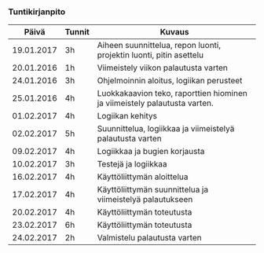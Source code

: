### Tuntikirjanpito
Päivä | Tunnit | Kuvaus
--------------- | ----- | ------
19.01.2017 | 3h | Aiheen suunnittelua, repon luonti, projektin luonti, pitin asettelu
20.01.2016 | 1h | Viimeistely viikon palautusta varten
24.01.2016 | 3h | Ohjelmoinnin aloitus, logiikan perusteet
25.01.2016 | 4h | Luokkakaavion teko, raporttien hiominen ja viimeistely palautusta varten.
01.02.2017 | 4h | Logiikan kehitys
02.02.2017 | 5h | Suunnittelua, logiikkaa ja viimeistelyä palautusta varten
09.02.2017 | 4h | Logiikkaa ja bugien korjausta
10.02.2017 | 3h | Testejä ja logiikkaa
16.02.2017 | 4h | Käyttöliittymän aloittelua
17.02.2017 | 4h | Käyttöliittymän suunnittelua ja viimeistelyä palautukseen
20.02.2017 | 4h | Käyttöliittymän toteutusta
23.02.2017 | 6h | Käyttöliittymän toteutusta
24.02.2017 | 2h | Valmistelu palautusta varten
